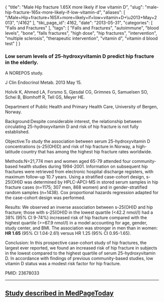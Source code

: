 {
    "title": "Male Hip fracture 1.65X more likely if low vitamin D",
    "slug": "male-hip-fracture-165x-more-likely-if-low-vitamin-d",
    "aliases": [
        "/Male+Hip+fracture+165X+more+likely+if+low+vitamin+D+\u2013+May+2013",
        "/4162"
    ],
    "tiki_page_id": 4162,
    "date": "2013-05-31",
    "categories": [
        "Falls and Fractures"
    ],
    "tags": [
        "Falls and Fractures",
        "autoimmune",
        "blood levels",
        "bone",
        "falls fractures",
        "high dose",
        "hip fractures",
        "intervention",
        "multiple sclerosis",
        "therapeutic intervention",
        "vitamin d",
        "vitamin d blood test"
    ]
}


### Low serum levels of 25-hydroxyvitamin D predict hip fracture in the elderly.   
A NOREPOS study.

J Clin Endocrinol Metab. 2013 May 15. 

Holvik K, Ahmed LA, Forsmo S, Gjesdal CG, Grimnes G, Samuelsen SO, Schei B, Blomhoff R, Tell GS, Meyer HE.

Department of Public Health and Primary Health Care, University of Bergen, Norway.

Background:Despite considerable interest, the relationship between circulating 25-hydroxyvitamin D and risk of hip fracture is not fully established.

Objective:To study the association between serum 25-hydroxyvitamin D concentrations (s-25(OH)D) and risk of hip fracture in Norway, a high-latitude country that has among the highest hip fracture rates worldwide.

Methods:N=21,774 men and women aged 65-79 attended four community-based health studies during 1994-2001. Information on subsequent hip fractures were retrieved from electronic hospital discharge registers, with maximum follow-up 10.7 years. Using a stratified case-cohort design, s-25(OH)D was determined by HPLC-APCI-MS in stored serum samples in hip fracture cases (n=1175; 307 men, 868 women) and in gender-stratified random samples (n=1438). Cox proportional hazards regression adapted for the case-cohort design was performed.

Results: We observed an inverse association between s-25(OH)D and hip fracture; those with s-25(OH)D in the lowest quartile (<42.2 nmol/l) had a 38% (95% CI 9-74%) increased risk of hip fracture compared with the highest quartile (>=67.9 nmol/l) in a model accounting for age, gender, study center, and BMI. The association was stronger in men than in women:  **HR 1.65**  (95% CI 1.04-2.61) versus HR 1.25 (95% CI 0.95-1.65).

Conclusion: In this prospective case-cohort study of hip fractures, the largest ever reported, we found an increased risk of hip fracture in subjects in the lowest compared to the highest quartile of serum 25-hydroxyvitamin D. In accordance with findings of previous community-based studies, low vitamin D status was a modest risk factor for hip fracture.

PMID:    23678033

---

## [Study described in MedPageToday](http://www.medpagetoday.com/Endocrinology/GeneralEndocrinology/39225)